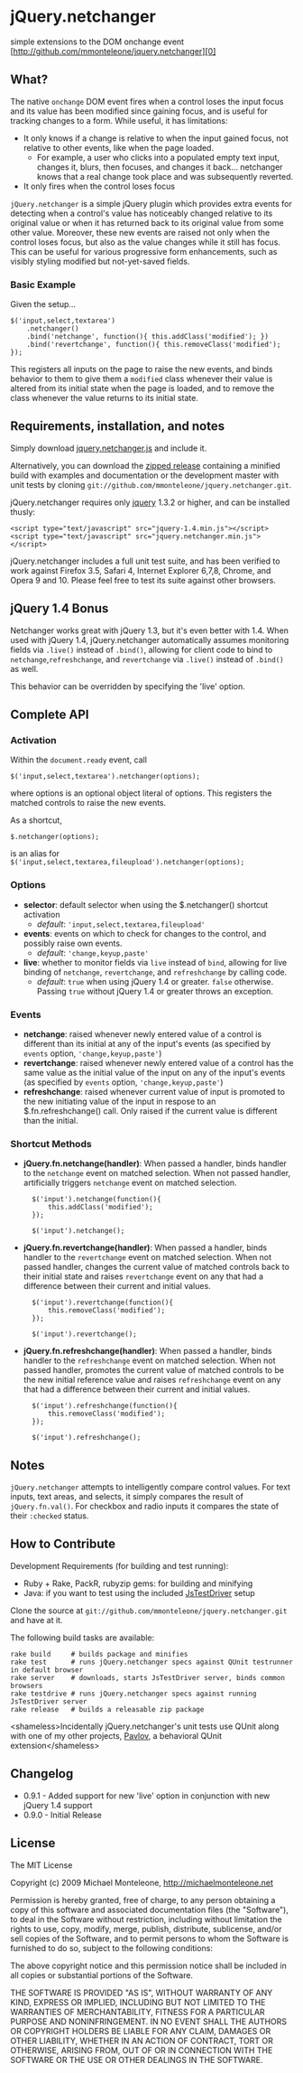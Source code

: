 jQuery.netchanger
=================
simple extensions to the DOM onchange event  
[http://github.com/mmonteleone/jquery.netchanger][0]

What?
----

The native `onchange` DOM event fires when a control loses the input focus and its value has been modified since gaining focus, and is useful for tracking changes to a form.  While useful, it has limitations:  

* It only knows if a change is relative to when the input gained focus, not relative to other events, like when the page loaded.
  * For example, a user who clicks into a populated empty text input, changes it, blurs, then focuses, and changes it back... netchanger knows that a real change took place and was subsequently reverted.
* It only fires when the control loses focus

`jQuery.netchanger` is a simple jQuery plugin which provides extra events for detecting when a control's value has noticeably changed relative to its original value or when it has returned back to its original value from some other value.  Moreover, these new events are raised not only when the control loses focus, but also as the value changes while it still has focus.  This can be useful for various progressive form enhancements, such as visibly styling modified but not-yet-saved fields.

### Basic Example

Given the setup...

    $('input,select,textarea')
        .netchanger()
        .bind('netchange', function(){ this.addClass('modified'); })
        .bind('revertchange', function(){ this.removeClass('modified'); });

This registers all inputs on the page to raise the new events, and binds behavior to them to give them a `modified` class whenever their value is altered from its initial state when the page is loaded, and to remove the class whenever the value returns to its initial state.  

Requirements, installation, and notes
-------------------------------------

Simply download [jquery.netchanger.js][7] and include it.  

Alternatively, you can download the [zipped release][8] containing a minified build with examples and documentation or the development master with unit tests by cloning `git://github.com/mmonteleone/jquery.netchanger.git`.

jQuery.netchanger requires only [jquery][3] 1.3.2 or higher, and can be installed thusly:

    <script type="text/javascript" src="jquery-1.4.min.js"></script>
    <script type="text/javascript" src="jquery.netchanger.min.js"></script>

jQuery.netchanger includes a full unit test suite, and has been verified to work against Firefox 3.5, Safari 4, Internet Explorer 6,7,8, Chrome, and Opera 9 and 10.  Please feel free to test its suite against other browsers.

jQuery 1.4 Bonus
----------------

Netchanger works great with jQuery 1.3, but it's even better with 1.4.  When used with jQuery 1.4, jQuery.netchanger automatically assumes monitoring fields via `.live()` instead of `.bind()`, allowing for client code to bind to `netchange`,`refreshchange`, and `revertchange` via `.live()` instead of `.bind()` as well.

This behavior can be overridden by specifying the 'live' option.

Complete API
------------

### Activation

Within the `document.ready` event, call

    $('input,select,textarea').netchanger(options);
   
where options is an optional object literal of options.  This registers the matched controls to raise the new events.

As a shortcut,    

    $.netchanger(options);  

is an alias for `$('input,select,textarea,fileupload').netchanger(options);`  

### Options

* **selector**: default selector when using the $.netchanger() shortcut activation
  * *default*: `'input,select,textarea,fileupload'`
* **events**: events on which to check for changes to the control, and possibly raise own events.
  * *default*: `'change,keyup,paste'`
* **live**: whether to monitor fields via `live` instead of `bind`, allowing for live binding of `netchange`, `revertchange`, and `refreshchange` by calling code.  
  * *default*: `true` when using jQuery 1.4 or greater.  `false` otherwise.  Passing `true` without jQuery 1.4 or greater throws an exception.

### Events

* **netchange**:  raised whenever newly entered value of a control is different than its initial at any of the input's events (as specified by `events` option, `'change,keyup,paste'`)
* **revertchange**:  raised whenever newly entered value of a control has the same value as the initial value of the input on any of the input's events (as specified by `events` option, `'change,keyup,paste'`)
* **refreshchange**:  raised whenever current value of input is promoted to the new initiating value of the input in respose to an $.fn.refreshchange() call.  Only raised if the current value is different than the initial.

### Shortcut Methods

* **jQuery.fn.netchange(handler)**:  When passed a handler, binds handler to the `netchange` event on matched selection.  When not passed handler, artificially triggers `netchange` event on matched selection.

        $('input').netchange(function(){
            this.addClass('modified');        
        });
    
        $('input').netchange();

* **jQuery.fn.revertchange(handler)**:  When passed a handler, binds handler to the `revertchange` event on matched selection.  When not passed handler, changes the current value of matched controls back to their initial state and raises `revertchange` event on any that had a difference between their current and initial values.

        $('input').revertchange(function(){
            this.removeClass('modified');        
        });

        $('input').revertchange();

* **jQuery.fn.refreshchange(handler)**:  When passed a handler, binds handler to the `refreshchange` event on matched selection.  When not passed handler, promotes the current value of matched controls to be the new initial reference value and raises `refreshchange` event on any that had a difference between their current and initial values.

        $('input').refreshchange(function(){
            this.removeClass('modified');        
        });

        $('input').refreshchange();
    
Notes
-----

`jQuery.netchanger` attempts to intelligently compare control values.  For text inputs, text areas, and selects, it simply compares the result of `jQuery.fn.val()`.  For checkbox and radio inputs it compares the state of their `:checked` status.

How to Contribute
-----------------

Development Requirements (for building and test running):

* Ruby + Rake, PackR, rubyzip gems: for building and minifying
* Java: if you want to test using the included [JsTestDriver][6] setup

Clone the source at `git://github.com/mmonteleone/jquery.netchanger.git` and have at it.

The following build tasks are available:

    rake build     # builds package and minifies
    rake test      # runs jQuery.netchanger specs against QUnit testrunner in default browser
    rake server    # downloads, starts JsTestDriver server, binds common browsers
    rake testdrive # runs jQuery.netchanger specs against running JsTestDriver server
    rake release   # builds a releasable zip package

&lt;shameless&gt;Incidentally jQuery.netchanger's unit tests use QUnit along with one of my other projects, [Pavlov][4], a behavioral QUnit extension&lt;/shameless&gt;

Changelog
---------

* 0.9.1 - Added support for new 'live' option in conjunction with new jQuery 1.4 support
* 0.9.0 - Initial Release

License
-------

The MIT License

Copyright (c) 2009 Michael Monteleone, http://michaelmonteleone.net

Permission is hereby granted, free of charge, to any person obtaining
a copy of this software and associated documentation files (the
"Software"), to deal in the Software without restriction, including
without limitation the rights to use, copy, modify, merge, publish,
distribute, sublicense, and/or sell copies of the Software, and to
permit persons to whom the Software is furnished to do so, subject to
the following conditions:

The above copyright notice and this permission notice shall be
included in all copies or substantial portions of the Software.

THE SOFTWARE IS PROVIDED "AS IS", WITHOUT WARRANTY OF ANY KIND,
EXPRESS OR IMPLIED, INCLUDING BUT NOT LIMITED TO THE WARRANTIES OF
MERCHANTABILITY, FITNESS FOR A PARTICULAR PURPOSE AND
NONINFRINGEMENT. IN NO EVENT SHALL THE AUTHORS OR COPYRIGHT HOLDERS BE
LIABLE FOR ANY CLAIM, DAMAGES OR OTHER LIABILITY, WHETHER IN AN ACTION
OF CONTRACT, TORT OR OTHERWISE, ARISING FROM, OUT OF OR IN CONNECTION
WITH THE SOFTWARE OR THE USE OR OTHER DEALINGS IN THE SOFTWARE.

[0]: http://github.com/mmonteleone/jquery.netchanger "jQuery.netchanger"
[1]: http://michaelmonteleone.net "Michael Monteleone"
[3]: http://jquery.com "jQuery"
[4]: http://github.com/mmonteleone/pavlov "Pavlov"
[6]: http://code.google.com/p/js-test-driver/ "JsTestDriver"
[7]: http://github.com/mmonteleone/jquery.netchanger/raw/master/jquery.netchanger.js "raw netchanger script"
[8]: http://cloud.github.com/downloads/mmonteleone/jquery.netchanger/jquery.netchanger.zip "jQuery.netchanger Release"
